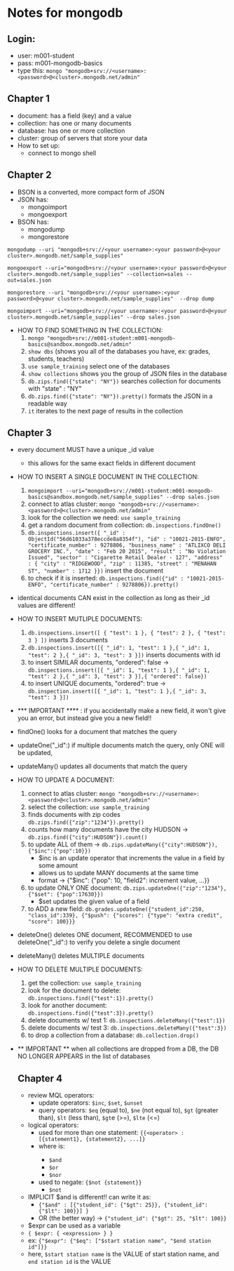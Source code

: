 # Notes for mongodb

## Login:
- user: m001-student
- pass: m001-mongodb-basics
- type this: `mongo "mongodb+srv://<username>:<password>@<cluster>.mongodb.net/admin"`

## Chapter 1
- document: has a field (key) and a value
- collection: has one or many documents
- database: has one or more collection
- cluster: group of servers that store your data
- How to set up:
  - connect to mongo shell

## Chapter 2
- BSON is a converted, more compact form of JSON
- JSON has:
  - mongoimport
  - mongoexport
- BSON has:
  - mongodump
  - mongorestore

`mongodump --uri "mongodb+srv://<your username>:<your password>@<your cluster>.mongodb.net/sample_supplies"`

`mongoexport --uri="mongodb+srv://<your username>:<your password>@<your cluster>.mongodb.net/sample_supplies" --collection=sales --out=sales.json`

`mongorestore --uri "mongodb+srv://<your username>:<your password>@<your cluster>.mongodb.net/sample_supplies"  --drop dump`

`mongoimport --uri="mongodb+srv://<your username>:<your password>@<your cluster>.mongodb.net/sample_supplies" --drop sales.json`
  
- HOW TO FIND SOMETHING IN THE COLLECTION:
  1) `mongo "mongodb+srv://m001-student:m001-mongodb-basics@sandbox.mongodb.net/admin"`
  2) `show dbs` (shows you all of the databases you have, ex: grades, students, teachers)
  3) `use sample_training` select one of the databases
  4) `show collections` shows you the group of JSON files in the database
  5) `db.zips.find({"state": "NY"})` searches collection for documents with "state" : "NY"
  6) `db.zips.find({"state": "NY"}).pretty()` formats the JSON in a readable way
  7) `it` iterates to the next page of results in the collection
  
## Chapter 3
- every document MUST have a unique _id value
  - this allows for the same exact fields in different document
- HOW TO INSERT A SINGLE DOCUMENT IN THE COLLECTION:
  1) `mongoimport --uri="mongodb+srv://m001-student:m001-mongodb-basics@sandbox.mongodb.net/sample_supplies" --drop sales.json`
  2) connect to atlas cluster: `mongo "mongodb+srv://<username>:<password>@<cluster>.mongodb.net/admin"`
  3) look for the collection we need: `use sample_training`
  4) get a random document from collection: `db.inspections.findOne()`
  5) `db.inspections.insert({
      "_id" : ObjectId("56d61033a378eccde8a8354f"),
      "id" : "10021-2015-ENFO",
      "certificate_number" : 9278806,
      "business_name" : "ATLIXCO DELI GROCERY INC.",
      "date" : "Feb 20 2015",
      "result" : "No Violation Issued",
      "sector" : "Cigarette Retail Dealer - 127",
      "address" : {
              "city" : "RIDGEWOOD",
              "zip" : 11385,
              "street" : "MENAHAN ST",
              "number" : 1712
         }})` insert the document
  6) to check if it is inserted: `db.inspections.find({"id" : "10021-2015-ENFO", "certificate_number" : 9278806}).pretty()`
- identical documents CAN exist in the collection as long as their _id values are different!
- HOW TO INSERT MUTLIPLE DOCUMENTS:
  1) `db.inspections.insert([ { "test": 1 }, { "test": 2 }, { "test": 3 } ])` inserts 3 documents
  2) `db.inspections.insert([{ "_id": 1, "test": 1 },{ "_id": 1, "test": 2 },{ "_id": 3, "test": 3 }])` inserts documents with id
  3) to insert SIMILAR documents, "ordered": false -> `db.inspections.insert([{ "_id": 1, "test": 1 },{ "_id": 1, "test": 2 },{ "_id": 3, "test": 3 }],{ "ordered": false})`
  4) to insert UNIQUE documents, "ordered": true -> `db.inspection.insert([{ "_id": 1, "test": 1 },{ "_id": 3, "test": 3 }])` 
- *** IMPORTANT **** : if you accidentally make a new field, it won't give you an error, but instead give you a new field!!
- findOne() looks for a document that matches the query
- updateOne("_id":<number>) if multiple documents match the query, only ONE will be updated,
- updateMany() updates all documents that match the query
- HOW TO UPDATE A DOCUMENT:
  1) connect to atlas cluster: `mongo "mongodb+srv://<username>:<password>@<cluster>.mongodb.net/admin"`
  2) select the collection: `use sample_training`
  3) finds documents with zip codes `db.zips.find({"zip":"1234"}).pretty()`
  4) counts how many documents have the city HUDSON -> `db.zips.find({"city":HUDSON"}).count()`
  5) to update ALL of them -> `db.zips.updateMany({"city":HUDSON"}), {"$inc":{"pop":10}})`
      - $inc is an update operator that increments the value in a field by some amount
      - allows us to update MANY documents at the same time
      - format -> {"$inc": {"pop": 10, "field2": increment value, ...}}
  6) to update ONLY ONE document: `db.zips.updateOne({"zip":"1234"}, {"$set": {"pop":17630}})`
      - $set updates the given value of a field 
  7) to ADD a new field: `db.grades.updateOne({"student_id":250, "class_id":339}, {"$push": {"scores": {"type": "extra credit", "score": 100}}}`
- deleteOne() deletes ONE document, RECOMMENDED to use deleteOne("_id":<number>) to verify you delete a single document
- deleteMany() deletes MULTIPLE documents
- HOW TO DELETE MULTIPLE DOCUMENTS: 
  1) get the collection: `use sample_training`
  2) look for the document to delete: `db.inspections.find({"test":1}).pretty()`
  3) look for another document: `db.inspections.find({"test":3}).pretty()`
  4) delete documents w/ test 1: `db.inspections.deleteMany({"test":1})`
  5) delete documents w/ test 3: `db.inspections.deleteMany({"test":3})`
  6) to drop a collection from a database: `db.collection.drop()`
- ** IMPORTANT ** when all collections are dropped from a DB, the DB NO LONGER APPEARS in the list of databases
  
  ## Chapter 4
  - review MQL operators:
    - update operators: `$inc`, `$set`, `$unset`
    - query operators: `$eq` (equal to), `$ne` (not equal to), `$gt` (greater than), `$lt` (less than), `$gt`e (>=), `$lte` (<=)
  - logical operators:
    - used for more than one statement: `{{<operator> : [{statement1}, {statement2}, ...]}`
    - where <operator> is:
        - `$and`
        - `$or`
        - `$nor`
    - used to negate: `{$not {statement}}`
        - `$not`
  - IMPLICIT $and is different!! can write it as:
    - `{"$and" : [{"student_id": {"$gt": 25}}, {"student_id": {"$lt": 100}}] }`
    - OR (the better way) -> `{"student_id": {"$gt": 25, "$lt": 100}}`
  - $expr can be used as a variable
  - `{ $expr: { <expression> } }`
  - ex: `{"$expr": {"$eq": ["$start station name", "$end station id"]}}`
  - here, `$start station name` is the VALUE of start station name, and `end station id` is the VALUE

